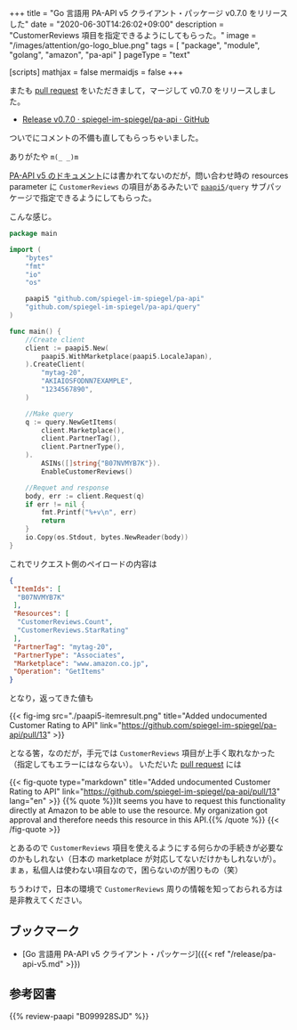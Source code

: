 +++
title = "Go 言語用 PA-API v5 クライアント・パッケージ v0.7.0 をリリースした"
date =  "2020-06-30T14:26:02+09:00"
description = "CustomerReviews 項目を指定できるようにしてもらった。"
image = "/images/attention/go-logo_blue.png"
tags = [ "package", "module", "golang", "amazon", "pa-api" ]
pageType = "text"

[scripts]
  mathjax = false
  mermaidjs = false
+++

またも [pull request] をいただきまして，マージして v0.7.0 をリリースしました。

- [Release v0.7.0 · spiegel-im-spiegel/pa-api · GitHub](https://github.com/spiegel-im-spiegel/pa-api/releases/tag/v0.7.0)

ついでにコメントの不備も直してもらっちゃいました。

ありがたや `m(_ _)m`

[PA-API v5 のドキュメント](https://webservices.amazon.com/paapi5/documentation/ "Product Advertising API 5.0 Documentation")には書かれてないのだが，問い合わせ時の resources parameter に `CustomerReviews` の項目があるみたいで  [`paapi5`]`/query` サブパッケージで指定できるようにしてもらった。

こんな感じ。

```go {hl_lines=[30]}
package main

import (
    "bytes"
    "fmt"
    "io"
    "os"

    paapi5 "github.com/spiegel-im-spiegel/pa-api"
    "github.com/spiegel-im-spiegel/pa-api/query"
)

func main() {
    //Create client
    client := paapi5.New(
        paapi5.WithMarketplace(paapi5.LocaleJapan),
    ).CreateClient(
        "mytag-20",
        "AKIAIOSFODNN7EXAMPLE",
        "1234567890",
    )

    //Make query
    q := query.NewGetItems(
		client.Marketplace(),
		client.PartnerTag(),
		client.PartnerType(),
	).
		ASINs([]string{"B07NVMYB7K"}).
		EnableCustomerReviews()

    //Requet and response
    body, err := client.Request(q)
    if err != nil {
        fmt.Printf("%+v\n", err)
        return
    }
    io.Copy(os.Stdout, bytes.NewReader(body))
}
```

これでリクエスト側のペイロードの内容は

```json {hl_lines=["6-7"]}
{
 "ItemIds": [
  "B07NVMYB7K"
 ],
 "Resources": [
  "CustomerReviews.Count",
  "CustomerReviews.StarRating"
 ],
 "PartnerTag": "mytag-20",
 "PartnerType": "Associates",
 "Marketplace": "www.amazon.co.jp",
 "Operation": "GetItems"
}
```

となり，返ってきた値も

{{< fig-img src="./paapi5-itemresult.png" title="Added undocumented Customer Rating to API" link="https://github.com/spiegel-im-spiegel/pa-api/pull/13" >}}

となる筈，なのだが，手元では `CustomerReviews` 項目が上手く取れなかった（指定してもエラーにはならない）。
いただいた [pull request] には

{{< fig-quote type="markdown" title="Added undocumented Customer Rating to API" link="https://github.com/spiegel-im-spiegel/pa-api/pull/13" lang="en" >}}
{{% quote %}}It seems you have to request this functionality directly at Amazon to be able to use the resource.  My organization got approval and therefore needs this resource in this API.{{% /quote %}}
{{< /fig-quote >}}

とあるので `CustomerReviews` 項目を使えるようにする何らかの手続きが必要なのかもしれない（日本の marketplace が対応してないだけかもしれないが）。
まぁ，私個人は使わない項目なので，困らないのが困りもの（笑）

ちうわけで，日本の環境で `CustomerReviews` 周りの情報を知っておられる方は是非教えてください。

## ブックマーク

- [Go 言語用 PA-API v5 クライアント・パッケージ]({{< ref "/release/pa-api-v5.md" >}})

[Go]: https://golang.org/ "The Go Programming Language"
[Go 言語]: https://golang.org/ "The Go Programming Language"
[PA-API]: https://affiliate.amazon.co.jp/assoc_credentials/home "Product Advertising API"
[spiegel-im-spiegel/pa-api]: https://github.com/spiegel-im-spiegel/pa-api "spiegel-im-spiegel/pa-api: APIs for Amazon Product Advertising API v5 by Golang"
[`paapi5`]: https://github.com/spiegel-im-spiegel/pa-api "spiegel-im-spiegel/pa-api: APIs for Amazon Product Advertising API v5 by Golang"
[pull request]: https://github.com/spiegel-im-spiegel/pa-api/pull/13 "Added undocumented Customer Rating to API by hackmac89 · Pull Request #13 · spiegel-im-spiegel/pa-api"

## 参考図書

{{% review-paapi "B099928SJD" %}} <!-- プログラミング言語Go -->
